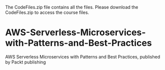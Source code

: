 The CodeFiles.zip file contains all the files. Please download the CodeFiles.zip to access the course files.


# AWS-Serverless-Microservices-with-Patterns-and-Best-Practices
AWS Serverless Microservices with Patterns and Best Practices, published by Packt publishing
